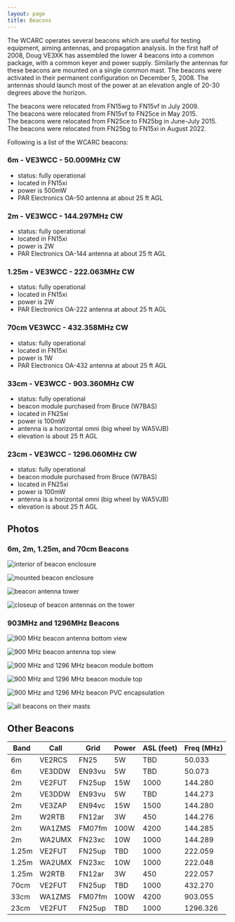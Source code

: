 ```yaml
---
layout: page
title: Beacons
---
```


The WCARC operates several beacons which are useful for testing equipment, aiming antennas, and propagation analysis.
In the first half of 2008, Doug VE3XK has assembled the lower 4 beacons into a common package, with a common keyer and
power supply. Similarly the antennas for these beacons are mounted on a single common mast. The beacons were activated
in their permanent configuration on December 5, 2008. The antennas should launch most of the power at an
elevation angle of 20-30 degrees above the horizon.

The beacons were relocated from FN15wg to FN15vf in July 2009.  
The beacons were relocated from FN15vf to FN25ce in May 2015.  
The beacons were relocated from FN25ce to FN25bg in June-July 2015.  
The beacons were relocated from FN25bg to FN15xi in August 2022.

Following is a list of the WCARC beacons:

### 6m - VE3WCC - 50.009MHz CW
* status: fully operational
* located in FN15xi
* power is 500mW
* PAR Electronics OA-50 antenna at about 25 ft AGL

### 2m - VE3WCC - 144.297MHz CW
* status: fully operational
* located in FN15xi
* power is 2W
* PAR Electronics OA-144 antenna at about 25 ft AGL

### 1.25m - VE3WCC - 222.063MHz CW
* status: fully operational
* located in FN15xi
* power is 2W
* PAR Electronics OA-222 antenna at about 25 ft AGL

### 70cm VE3WCC - 432.358MHz CW
* status: fully operational
* located in FN15xi
* power is 1W
* PAR Electronics OA-432 antenna at about 25 ft AGL

### 33cm - VE3WCC - 903.360MHz CW
* status: fully operational
* beacon module purchased from Bruce (W7BAS)
* located in FN25xi
* power is 100mW
* antenna is a horizontal omni (big wheel by WA5VJB)
* elevation is about 25 ft AGL

### 23cm - VE3WCC - 1296.060MHz CW
* status: fully operational
* beacon module purchased from Bruce (W7BAS)
* located in FN25xi
* power is 100mW
* antenna is a horizontal omni (big wheel by WA5VJB)
* elevation is about 25 ft AGL

## Photos

### 6m, 2m, 1.25m, and 70cm Beacons

![interior of beacon enclosure](images/beacon_enclosure_inside.jpg)

![mounted beacon enclosure](images/beacon_enclosure_mounted.jpg)

![beacon antenna tower](images/beacon_tower.jpg)

![closeup of beacon antennas on the tower](images/beacon_tower_close.jpg)

### 903MHz and 1296MHz Beacons

![900 MHz beacon antenna bottom view](images/900mhz_ant_bottom_01.jpg)

![900 MHz beacon antenna top view](images/900mhz_ant_top_01.jpg)

![900 MHz and 1296 MHz beacon module bottom](images/beacon_module_bottom_01.jpg)

![900 MHz and 1296 MHz beacon module top](images/beacon_module_top_01.jpg)

![900 MHz and 1296 MHz beacon PVC encapsulation](images/pvc_beacon_encapsulation_01.jpg)

![all beacons on their masts](images/2023_all_beacons.jpg)

## Other Beacons

| Band  | Call   | Grid   | Power | ASL (feet) | Freq (MHz) |
|-------|--------|--------|-------|------------|------------|
| 6m    | VE2RCS | FN25   | 5W    | TBD        | 50.033     |
| 6m    | VE3DDW | EN93vu | 5W    | TBD        | 50.073     |
| 2m    | VE2FUT | FN25up | 15W   | 1000       | 144.280    |
| 2m    | VE3DDW | EN93vu | 5W    | TBD        | 144.273    |
| 2m    | VE3ZAP | EN94vc | 15W   | 1500       | 144.280    |
| 2m    | W2RTB  | FN12ar | 3W    | 450        | 144.276    |
| 2m    | WA1ZMS | FM07fm | 100W  | 4200       | 144.285    |
| 2m    | WA2UMX | FN23xc | 10W   | 1000       | 144.289    |
| 1.25m | VE2FUT | FN25up | TBD   | 1000       | 222.059    |
| 1.25m | WA2UMX | FN23xc | 10W   | 1000       | 222.048    |
| 1.25m | W2RTB  | FN12ar | 3W    | 450        | 222.057    |
| 70cm  | VE2FUT | FN25up | TBD   | 1000       | 432.270    |
| 33cm  | WA1ZMS | FM07fm | 100W  | 4200       | 903.055    |
| 23cm  | VE2FUT | FN25up | TBD   | 1000       | 1296.326   |
